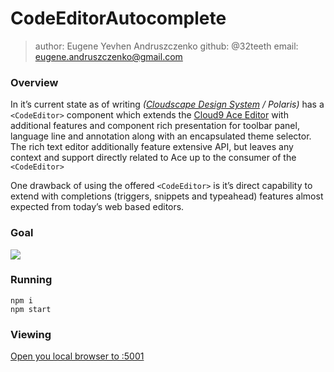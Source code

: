 # CodeEditorAutocomplete

> author: Eugene Yevhen Andruszczenko
> github: @32teeth
> email: eugene.andruszczenko@gmail.com

### Overview
In it’s current state as of writing *([Cloudscape Design System](https://refresh.polaris.a2z.com/) / Polaris)* has a `<CodeEditor>` component which extends the [Cloud9 Ace Editor](https://ace.c9.io/) with additional features and component rich presentation for toolbar panel, language line and annotation along with an encapsulated theme selector. The rich text editor additionally feature extensive API, but leaves any context and support directly related to Ace up to the consumer of the `<CodeEditor>`

One drawback of using the offered `<CodeEditor>` is it’s direct capability to extend with completions (triggers, snippets and typeahead) features almost expected from today’s web based editors.

### Goal
![](https://document-versions-production.s3.us-west-2.amazonaws.com/6c0cea03-293c-40df-b35e-499bac1c28c3?response-content-disposition=inline%3B%20filename%3D%22basic_autocomplete.gif%22&response-content-type=image%2Fgif&X-Amz-Algorithm=AWS4-HMAC-SHA256&X-Amz-Credential=ASIA2DQ7HDUAXS7ZT374%2F20221206%2Fus-west-2%2Fs3%2Faws4_request&X-Amz-Date=20221206T194554Z&X-Amz-Expires=300&X-Amz-Security-Token=IQoJb3JpZ2luX2VjEPT%2F%2F%2F%2F%2F%2F%2F%2F%2F%2FwEaCXVzLXdlc3QtMiJGMEQCIDQiYxYI8OwjdSo0os0lBU8DVmW1FOnk7WTVTP6NcUu2AiAcKZCZ0e0jdPUh7LVOPcSGFhnMSRtqHIt27Isrm8F30SrIAwgdEAMaDDY5NDc3NjQzODAxNyIMw%2BS7vpHvKH5%2FCDnvKqUDhqfuDfpI5STjqnVk6pR4Xywx6MNFEwRp8c9nM%2Bh9xkcrtQmXD8AuPhI6XagFGhXHlx9TaGSjpF5rfG9TSRy%2BRCGjrUWEeu4JkMPwETWFFcowKzwIdFCfbuNM4FjybxTscZfk%2Fk1FxfEHQ5Tmcv02xsvnPv3HTGKQ%2F5eydD3S%2BeMych%2BPa8Omxw7J3emYf9pcaaF2jS1zW8B0EcQTlPuL0FhG0ebcQTkyHUGTbsSt6TI%2BSQTJ2CM1EudARjes7zPN9xWnBwWLmyMeJGntomtTAQMkT9TxZUxJXWUp%2Fd8fjGciA1EooAxKuIfe2ccd6%2FN%2Bm0TtZgD5B0mGSIgjiJdqUvf5qaG3Vy%2BiEJQyBuxDgNIytj2Dd3YHN5hF7NfI6D8yjyxbXnapR6SocmKRRvnGAqeSmjJ2rcLgN8qGfqQoPw37AOME16oY4i8SxHLpXW%2BNWFwQ8qi9jDyhyNmPjK7kbzfRr%2BnxQYKC2N07dDJXRgQwwgLOlKwRv4IUj778U50Bs7TterAl%2BWyqEIUL5sjLiM55jBYgnVIRi5nLMOOVCTVWrxuLbjCUsb6cBjqiAeGci8Adt74jiVn1UIt7e1hZoUM7qCtj%2BViDlmtLiKjg4thKP9nxKX%2FvkwNXm%2BXVDH1FNw31CDLUslWj6epaDMFeLuCJKCaIDvR%2BbaRlrEN8hrQeCCzm31n%2BjFHMKDRl3SKf%2B3gHVQQWsT04KIiL53J86nnHiwWD7qI2sahvNFvlmj7SvgjI1v467daGM4rEKSKGVGlz17mn%2F%2B13D5a%2BEgT%2FJQ%3D%3D&X-Amz-SignedHeaders=host&X-Amz-Signature=7c81b397f17194e7a0276d2bd8b4d03adc4422b94c93ed108c055b0c31e44993)

### Running
```
npm i
npm start
```
### Viewing
[Open you local browser to :5001](http://localhost:5001/)